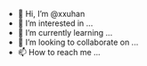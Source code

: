 - 👋 Hi, I’m @xxuhan
- 👀 I’m interested in ...
- 🌱 I’m currently learning ...
- 💞️ I’m looking to collaborate on ...
- 📫 How to reach me ...

<!---
xxuhan/xxuhan is a ✨ special ✨ repository because its `README.md` (this file) appears on your GitHub profile.
You can click the Preview link to take a look at your changes.
--->
